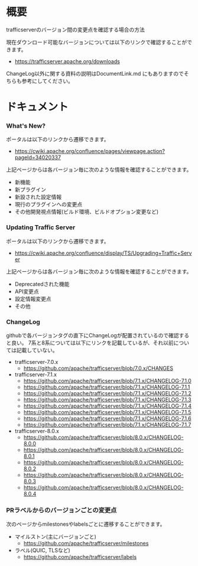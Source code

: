 # 概要
trafficserverのバージョン間の変更点を確認する場合の方法

現在ダウンロード可能なバージョンについては以下のリンクで確認することができます。
- https://trafficserver.apache.org/downloads

ChangeLog以外に関する資料の説明はDocumentLink.md にもありますのでそちらも参考にしてください。

# ドキュメント

### What's New?
ポータルは以下のリンクから遷移できます。
- https://cwiki.apache.org/confluence/pages/viewpage.action?pageId=34020337

上記ページからは各バージョン毎に次のような情報を確認することができます。
- 新機能
- 新プラグイン
- 新設された設定情報
- 現行のプラグインへの変更点
- その他開発視点情報(ビルド環境、ビルドオプション変更など)

### Updating Traffic Server
ポータルは以下のリンクから遷移できます。
- https://cwiki.apache.org/confluence/display/TS/Upgrading+Traffic+Server

上記ページからは各バージョン毎に次のような情報を確認することができます。
- Deprecatedされた機能
- API変更点
- 設定情報変更点
- その他

### ChangeLog
githubで各バージョンタグの直下にChangeLogが配置されているので確認すると良い。
7系と8系については以下にリンクを記載しているが、それ以前については記載していない。
- trafficserver-7.0.x
  - https://github.com/apache/trafficserver/blob/7.0.x/CHANGES
- trafficserver-7.1.x
  - https://github.com/apache/trafficserver/blob/7.1.x/CHANGELOG-7.1.0
  - https://github.com/apache/trafficserver/blob/7.1.x/CHANGELOG-7.1.1
  - https://github.com/apache/trafficserver/blob/7.1.x/CHANGELOG-7.1.2
  - https://github.com/apache/trafficserver/blob/7.1.x/CHANGELOG-7.1.3
  - https://github.com/apache/trafficserver/blob/7.1.x/CHANGELOG-7.1.4
  - https://github.com/apache/trafficserver/blob/7.1.x/CHANGELOG-7.1.5
  - https://github.com/apache/trafficserver/blob/7.1.x/CHANGELOG-7.1.6
  - https://github.com/apache/trafficserver/blob/7.1.x/CHANGELOG-7.1.7
- trafficserver-8.0.x
  - https://github.com/apache/trafficserver/blob/8.0.x/CHANGELOG-8.0.0
  - https://github.com/apache/trafficserver/blob/8.0.x/CHANGELOG-8.0.1
  - https://github.com/apache/trafficserver/blob/8.0.x/CHANGELOG-8.0.2
  - https://github.com/apache/trafficserver/blob/8.0.x/CHANGELOG-8.0.3
  - https://github.com/apache/trafficserver/blob/8.0.x/CHANGELOG-8.0.4


### PRラベルからのバージョンごとの変更点
次のページからmilestonesやlabelsごとに遷移することができます。
- マイルストン(主にバージョンごと)
  - https://github.com/apache/trafficserver/milestones
- ラベル(QUIC, TLSなど)
  - https://github.com/apache/trafficserver/labels

